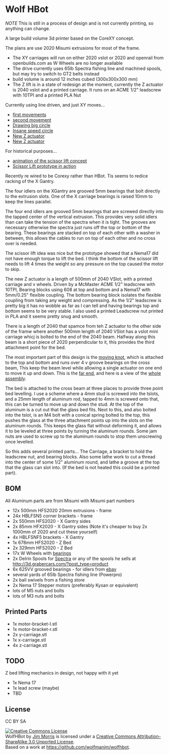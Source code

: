 Wolf HBot
============

_NOTE_ This is still in a process of design and is not currently printing, so anything can change.

A large build volume 3d printer based on the CoreXY concept.

The plans are use 2020 Misumi extrusions for most of the frame.

* The XY carriages will run on either 2020 vslot or 2020 and openrail from openbuilds.com as W Wheels are no longer available
* The drive currently uses 65lb Spectra fishing line and machined spools, but may try to switch to GT2 belts instead
* build volume is around 12 inches cubed (300x300x300 mm)
* The Z lift is in a state of redesign at the moment, currently the Z actuator is 2040 vslot
  and a printed carriage. It runs on an ACME 1/2" leadscrew with 10TPI and a printed PLA Nut

Currently using line driven, and just XY moves...

* [first movements](http://youtu.be/cA50g_V9wbQ)
* [second movement](http://youtu.be/p5AFRTE33c4)
* [Drawing big circle](http://youtu.be/9L7iuisqjXY)
* [Insane speed circle](http://youtu.be/wYBltiACMb0)
* [New Z actuator](http://flic.kr/p/gcBkjw)
* [New Z actuator](http://flic.kr/p/gcBGvX)

For historical purposes...

* [animation of the scissor lift concept](http://blog.wolfman.com/files/scissor-lift.gif)
* [Scissor Lift prototype in action](http://youtu.be/5y0PBw3Y6yg)

Recently re wired to be Corexy rather than HBot. Tis seems to redice
racking of the X Gantry.

The four idlers on the XGantry are grooved 5mm bearings that bolt
directly to the extrusion slots. One of the X carriage bearings is
raised 10mm to keep the lines parallel.

The four end idlers are grooved 5mm bearings that are screwed directly
into the tapped center of the vertical extrusion. This provides very
solid idlers than can take the tension of the spectra when it is
tight.  The grooves are necessary otherwise the spectra just runs off
the top or bottom of the bearing.
These bearings are stacked on top of each other with a
washer in between, this allows the cables to run on top of each other
and no cross over is needed.


The scissor lift idea was nice but the prototype showed that a Nema17
did not have enough torque to lift the bed.  I think the bottom of the
scissor lift needs to lift 4 times the weight so any pressure on the
top caused the motor to skip.

The new Z actuator is a length of 500mm of 2040 VSlot, with a printed
carriage and v wheels. Driven by a McMaster ACME 1/2" leadscrew with
10TPI, Bearing blocks using 608 at top and bottom and a Nema17 with
5mm/0.25" flexible coupling. The bottom bearing block isolates the
flexible coupling from taking any weight and compressing. As the 1/2"
leadscrew is pretty big it has no wobble as far as I can tell and
having bearings top and bottom seems to be very stable. I also used a
printed Leadscrew nut printed in PLA and it seems pretty snug and
smooth.

There is a length of 2040 that spamce from teh Z actuator to the other
side of the framw where another 500mm length of 2040 VSlot has a vslot
mini carriage whicj is bolted to the end of the 2040 beam. Halfway
along this beam is a short piece of 2020 perpendicular to it, this
provides the third attachment point for the bed.

The most important part of this design is the 
[moving knot](http://cockrum.net/cnc_mechanical.html), which is attached to
the top and bottom and runs over 4 v groove bearings on the cross
beam, This keep the beam level while allowing a single actuator on one
end to move it up and down. This is the [far end](http://flic.kr/p/i67Sim), 
and here is a view of the [whole assembly](http://flic.kr/p/i67Es7).

The bed is attached to the cross beam at three places to provide three
point bed levelling.  I use a scheme where a 4mm stud is screwed into
the tslots, and a 25mm length of aluminum rod, tapped to 4mm is
screwed onto that, this can be turned to move up and down the stud. At
the top of the aluminum is a cut out that the glass bed fits. Next to
this, and also bolted into the tslot, is an M4 bolt with a conical
spring bolted to the top, this pushes the glass at the three
attachment points up into the slots on the aluminum rounds. This keeps
the glass flat without deforming it, and allows it to be leveled at
three points by turning the aluminum rounds. Some jam nuts are used
to screw up to the aluminum rounds to stop them unscrewing once
levelled.

So this adds several printed parts... The Carriage, a bracket to hold
the leadscrew nut, and bearing blocks. Also some lathe work to cut a
thread into the center of some 1/2" aluminum round, and lathe a groove
at the top that the glass can slot into. (If the bed is not heated
this could be a printed part).

BOM
---
All Aluminum parts are from Misumi with Misumi part numbers

* 12x 500mm HFS2020 20mm extrusions - frame
* 24x HBLFSN5 corner brackets - frame
* 2x  550mm HFS2020 - X Gantry sides
* 2x  85mm HFX2020 - X Gantry sides (Note it's cheaper to buy 2x 1000mm of 2020 and cut these yourself)
* 4x  HBLFSNF5 brackets - X Gantry
* 1x  678mm HFS2020 - Z Bed
* 2x  329mm HFS2020 - Z Bed
* 17x W Wheels with [bearings](http://3d.grabercars.com/?product=universal-w-delrin-roller-with-bearing)
* 2x  Delrin Spools for [Spectra](http://3d.grabercars.com/?product=filament-drive-reel-grooved-delrin-18mm-o-d-for-kossel) or any of the spools he sells at http://3d.grabercars.com/?post_type=product
* 6x  625VV grooved bearings - for idlers from [ebay](http://www.ebay.com/itm/10-5-16-5mm-625VV-5mm-V-Groove-Guide-Pulley-Sealed-Rail-Ball-Bearing-5-16-5-/170998886188?pt=BI_Heavy_Equipment_Parts&hash=item27d053ef2c)
* several yards of 65lb Spectra fishing line (Powerpro)
* 2x ball swivels from a fishing store
* 2x Nema 17 Stepper motors (preferably Kysan or equivalent)
* lots of M5 nuts and bolts
* lots of M3 nuts and bolts

Printed Parts
-------------
* 1x motor-bracket-l.stl
* 1x motor-bracket-r.stl
* 2x y-carriage.stl
* 1x x-carriage.stl
* 4x z-carriage.stl


TODO
----
Z bed lifting mechanics in design, not happy with it yet

* 1x Nema 17
* 1x lead screw (maybe)
* TBD

License
-------

CC BY SA

<a rel="license" href="http://creativecommons.org/licenses/by-sa/3.0/deed.en_US"><img alt="Creative Commons License" style="border-width:0" src="http://i.creativecommons.org/l/by-sa/3.0/88x31.png" /></a><br /><span xmlns:dct="http://purl.org/dc/terms/" property="dct:title">WolfHBot</span> by <a xmlns:cc="http://creativecommons.org/ns#" href="http://wolfmanjm.github.com/wolfhbot" property="cc:attributionName" rel="cc:attributionURL">Jim Morris</a> is licensed under a <a rel="license" href="http://creativecommons.org/licenses/by-sa/3.0/deed.en_US">Creative Commons Attribution-ShareAlike 3.0 Unported License</a>.<br />Based on a work at <a xmlns:dct="http://purl.org/dc/terms/" href="https://github.com/wolfmanjm/wolfhbot" rel="dct:source">https://github.com/wolfmanjm/wolfhbot</a>.
